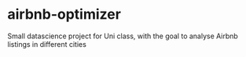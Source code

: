 # airbnb-optimizer
Small datascience project for Uni class, with the goal to analyse Airbnb listings in different cities
